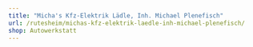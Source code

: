 ```yaml
---
title: "Micha's Kfz-Elektrik Lädle, Inh. Michael Plenefisch"
url: /rutesheim/michas-kfz-elektrik-laedle-inh-michael-plenefisch/
shop: Autowerkstatt
---
```

